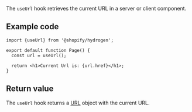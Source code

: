 The `useUrl` hook retrieves the current URL in a server or client component.

## Example code

```tsx
import {useUrl} from '@shopify/hydrogen';

export default function Page() {
  const url = useUrl();

  return <h1>Current Url is: {url.href}</h1>;
}
```

## Return value

The `useUrl` hook returns a [URL](https://developer.mozilla.org/en-US/docs/Web/API/URL) object with the current URL.

